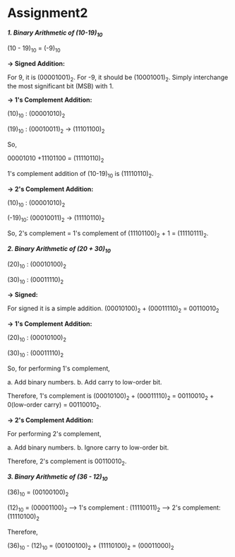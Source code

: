 # Assignment2 #

 ***1. Binary Arithmetic of (10-19)<sub>10</sub>*** 

(10 - 19)<sub>10</sub> = (-9)<sub>10</sub>

**-> Signed Addition:** 

For 9, it is (00001001)<sub>2</sub>. For -9, it should be (10001001)<sub>2</sub>. Simply interchange the most significant bit (MSB) with 1.

**-> 1's Complement Addition:** 

(10)<sub>10</sub> : (00001010)<sub>2</sub>

(19)<sub>10</sub> : (00010011)<sub>2</sub> -> (11101100)<sub>2</sub>

So,

 00001010 +11101100 =  (11110110)<sub>2</sub>
        
1's complement addition of (10-19)<sub>10</sub> is (11110110)<sub>2</sub>.

**-> 2's Complement Addition:** 

(10)<sub>10</sub> : (00001010)<sub>2</sub> 

(-19)<sub>10</sub>: (00010011)<sub>2</sub> -> (11110110)<sub>2</sub>

So,
2's complement = 1's complement of (11101100)<sub>2</sub> + 1 = (11110111)<sub>2</sub>.

***2. Binary Arithmetic of (20 + 30)<sub>10</sub>***

(20)<sub>10</sub> : (00010100)<sub>2</sub>

(30)<sub>10</sub> : (00011110)<sub>2</sub>

**-> Signed:** 

For signed it is a simple addition. (00010100)<sub>2</sub> + (00011110)<sub>2</sub> = 00110010<sub>2</sub>

**-> 1's Complement Addition:** 


(20)<sub>10</sub> : (00010100)<sub>2</sub>

(30)<sub>10</sub> : (00011110)<sub>2</sub> 

So, for performing 1's complement,

 a. Add binary numbers.
 b. Add carry to low-order bit.

 Therefore, 1's complement is (00010100)<sub>2</sub> + (00011110)<sub>2</sub> = 00110010<sub>2</sub> + 0(low-order carry) = 00110010<sub>2</sub>. 

**-> 2's Complement Addition:** 

For performing 2's complement,

a. Add binary numbers.
b. Ignore carry to low-order bit.

Therefore, 2's complement is 00110010<sub>2</sub>.

***3. Binary Arithmetic of (36 - 12)<sub>10</sub>***

(36)<sub>10</sub> = (00100100)<sub>2</sub>

(12)<sub>10</sub> = (00001100)<sub>2</sub> --> 1's complement : (11110011)<sub>2</sub> --> 2's complement: (11110100)<sub>2</sub>

Therefore,

(36)<sub>10</sub> - (12)<sub>10</sub> = (00100100)<sub>2</sub> + (11110100)<sub>2</sub> = (00011000)<sub>2</sub>
